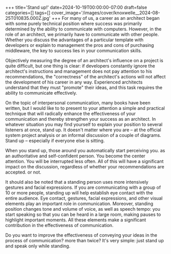 +++
title='Stand up!'
date=2024-10-19T00:00:00-07:00
draft=false
categories=[]
tags=[]
cover_image='/images/cover/knoxwelle__2024-08-25T010835.000Z.jpg'
+++
For many of us, a career as an architect began with some purely technical position where success was primarily determined by the ability to communicate with computers. However, in the role of an architect, we primarily have to communicate with other people. Whether you discuss the advantages of a particular template with developers or explain to management the pros and cons of purchasing middleware, the key to success lies in your communication skills.

Objectively measuring the degree of an architect's influence on a project is quite difficult, but one thing is clear: if developers constantly ignore the architect's instructions and management does not pay attention to his recommendations, the "correctness" of the architect's actions will not affect the development of his career in any way. Experienced architects understand that they must "promote" their ideas, and this task requires the ability to communicate effectively.

On the topic of interpersonal communication, many books have been written, but I would like to
to present to your attention a simple and practical technique that
will radically enhance the effectiveness of your communication and thereby strengthen your success as an architect. In whatever situation you may find yourself
to explain your position to several listeners at once, stand up. It doesn't matter where you are – at the official system project analysis
or an informal discussion of a couple of diagrams. Stand up – especially if
everyone else is sitting.

When you stand up, those around you automatically start perceiving you.
as an authoritative and self-confident person. You become the center
attention. You will be interrupted less often. All of this will have a significant impact on the discussion, regardless of whether your recommendations are accepted.
or not.

It should also be noted that a standing person uses more intensively
gestures and facial expressions. If you are communicating with a group of 10 or more people, standing up will help establish eye contact with the entire audience.
Eye contact, gestures, facial expressions, and other visual elements play an important role in communication. Moreover, standing position changes
tone and volume of voice, as well as speech tempo: you start speaking
so that you can be heard in a large room, making pauses to highlight important moments. All these elements make a significant contribution
in the effectiveness of communication.

Do you want to improve the effectiveness of conveying your ideas in the process of communication?
more than twice? It's very simple: just stand up and speak only while standing.